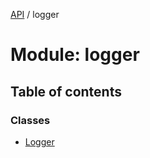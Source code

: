 [API](../README.md) / logger

# Module: logger

## Table of contents

### Classes

- [Logger](../classes/logger.Logger.md)

